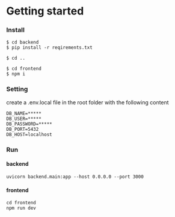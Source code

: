 <h1>Getting started</h1>

<h3>Install</h3>

	$ cd backend
	$ pip install -r reqirements.txt

	$ cd ..
	
	$ cd frontend
	$ npm i
<h3>Setting</h3>
create a .env.local file in the root folder with the following content

	DB_NAME=*****
	DB_USER=*****
	DB_PASSWORD=*****
	DB_PORT=5432
	DB_HOST=localhost
<h3>Run</h3>

<h4>backend</h4>

	uvicorn backend.main:app --host 0.0.0.0 --port 3000
<h4>frontend</h4>

	cd frontend
	npm run dev
